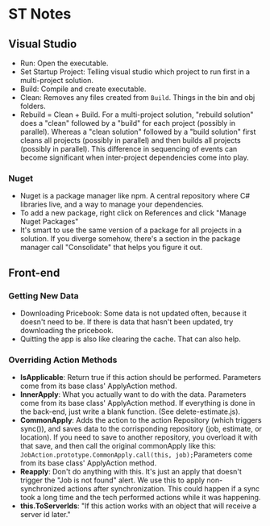 # ST Notes

## Visual Studio

* Run: Open the executable.
* Set Startup Project: Telling visual studio which project to run first in a multi-project solution.
* Build: Compile and create executable.
* Clean: Removes any files created from `Build`. Things in the bin and obj folders.
* Rebuild = Clean + Build. For a multi-project solution, "rebuild solution" does a "clean" followed by a "build" for each project \(possibly in parallel\). Whereas a "clean solution" followed by a "build solution" first cleans all projects \(possibly in parallel\) and then builds all projects \(possibly in parallel\). This difference in sequencing of events can become significant when inter-project dependencies come into play.

### Nuget

* Nuget is a package manager like npm. A central repository where C\# libraries live, and a way to manage your dependencies. 
* To add a new package, right click on References and click "Manage Nuget Packages"
* It's smart to use the same version of a package for all projects in a solution. If you diverge somehow, there's a section in the package manager call "Consolidate" that helps you figure it out.

## Front-end

### Getting New Data

* Downloading Pricebook: Some data is not updated often, because it doesn't need to be. If there is data that hasn't been updated, try downloading the pricebook.
* Quitting the app is also like clearing the cache. That can also help.

### Overriding Action Methods

* **IsApplicable**: Return true if this action should be performed. Parameters come from its base class' ApplyAction method.
* **InnerApply**: What you actually want to do with the data. Parameters come from its base class' ApplyAction method. If everything is done in the back-end, just write a blank function. \(See delete-estimate.js\).
* **CommonApply**: Adds the action to the action Repository \(which triggers sync\(\)\), and saves data to the corrisponding repository \(job, estimate, or location\). If you need to save to another repository, you overload it with that save, and then call the original commonApply like this: `JobAction.prototype.CommonApply.call(this, job);`Parameters come from its base class' ApplyAction method.
* **Reapply**: Don't do anything with this. It's just an apply that doesn't trigger the "Job is not found" alert. We use this to apply non-synchronized actions after synchronization. This could happen if a sync took a long time and the tech performed actions while it was happening.
* **this.ToServerIds**: "If this action works with an object that will receive a server id later."




